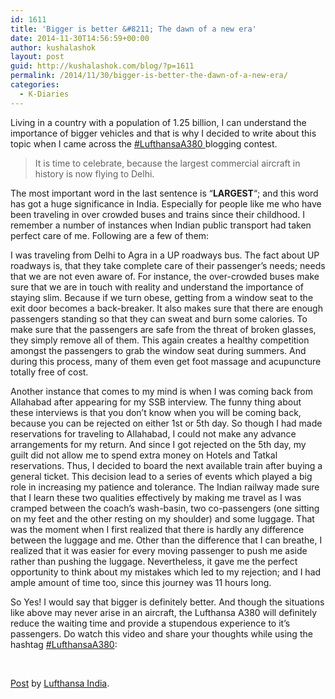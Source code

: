 ```yaml
---
id: 1611
title: 'Bigger is better &#8211; The dawn of a new era'
date: 2014-11-30T14:56:59+00:00
author: kushalashok
layout: post
guid: http://kushalashok.com/blog/?p=1611
permalink: /2014/11/30/bigger-is-better-the-dawn-of-a-new-era/
categories:
  - K-Diaries
---
```

Living in a country with a population of 1.25 billion, I can understand the importance of bigger vehicles and that is why I decided to write about this topic when I came across the <a title="Lufthansa official website" href="http://a380.lufthansa.com/TAKEPART/#/DE/EN/home" target="_blank">#LufthansaA380 </a>blogging contest.

> It is time to celebrate, because the largest commercial aircraft in history is now flying to Delhi.

The most important word in the last sentence is &#8220;**LARGEST**&#8220;; and this word has got a huge significance in India. Especially for people like me who have been traveling in over crowded buses and trains since their childhood. I remember a number of instances when Indian public transport had taken perfect care of me. Following are a few of them:

I was traveling from Delhi to Agra in a UP roadways bus. The fact about UP roadways is, that they take complete care of their passenger’s needs; needs that we are not even aware of. For instance, the over-crowded buses make sure that we are in touch with reality and understand the importance of staying slim. Because if we turn obese, getting from a window seat to the exit door becomes a back-breaker. It also makes sure that there are enough passengers standing so that they can sweat and burn some calories. To make sure that the passengers are safe from the threat of broken glasses, they simply remove all of them. This again creates a healthy competition amongst the passengers to grab the window seat during summers. And during this process, many of them even get foot massage and acupuncture totally free of cost.

Another instance that comes to my mind is when I was coming back from Allahabad after appearing for my SSB interview. The funny thing about these interviews is that you don&#8217;t know when you will be coming back, because you can be rejected on either 1st or 5th day. So though I had made reservations for traveling to Allahabad, I could not make any advance arrangements for my return. And since I got rejected on the 5th day, my guilt did not allow me to spend extra money on Hotels and Tatkal reservations. Thus, I decided to board the next available train after buying a general ticket. This decision lead to a series of events which played a big role in increasing my patience and tolerance. The Indian railway made sure that I learn these two qualities effectively by making me travel as I was cramped between the coach&#8217;s wash-basin, two co-passengers (one sitting on my feet and the other resting on my shoulder) and some luggage. That was the moment when I first realized that there is hardly any difference between the luggage and me. Other than the difference that I can breathe, I realized that it was easier for every moving passenger to push me aside rather than pushing the luggage. Nevertheless, it gave me the perfect opportunity to think about my mistakes which led to my rejection; and I had ample amount of time too, since this journey was 11 hours long.

So Yes! I would say that bigger is definitely better. And though the situations like above may never arise in an aircraft, the Lufthansa A380 will definitely reduce the waiting time and provide a stupendous experience to it&#8217;s passengers. Do watch this video and share your thoughts while using the hashtag <a title="Tweets about Lufthansa A380" href="https://twitter.com/hashtag/LufthansaA380?src=hash" target="_blank">#LufthansaA380</a>:

&nbsp;

<div id="fb-root">
</div>



<div class="fb-post" data-href="https://www.facebook.com/video.php?v=1010481858977855" data-width="466">
  <div class="fb-xfbml-parse-ignore">
    <a href="https://www.facebook.com/video.php?v=1010481858977855">Post</a> by <a href="https://www.facebook.com/lufthansaindia">Lufthansa India</a>.
  </div>
</div>